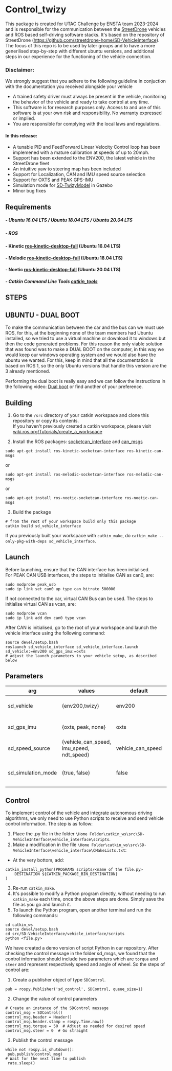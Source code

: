 # Control_twizy

This package is created for UTAC Challenge by ENSTA team 2023-2024 and is responsible for the communication between the [StreetDrone](https://streetdrone.com/) vehicles and ROS based self-driving software stacks. It's based on the repository of StreetDrone (https://github.com/streetdrone-home/SD-VehicleInterface). 
The focus of this repo is to be used by later groups and to have a more generilised step-by-step with different ubuntu versions, and additional steps in our experience for the functioning of the vehicle connection.

### Disclaimer:
We strongly suggest that you adhere to the following guideline in conjuction with the documentation you received alongside your vehicle
* A trained safety driver must always be present in the vehicle, monitoring the behavior of the vehicle and ready to take control at any time.
* This software is for research purposes only. Access to and use of this software is at your own risk and responsibility. No warranty expressed or implied.
* You are responsible for complying with the local laws and regulations.

#### In this release:
* A tunable PID and FeedForward Linear Velocity Control loop has been implemened with a mature calibration at speeds of up to 20mph. 
* Support has been extended to the ENV200, the latest vehicle in the StreetDrone fleet
* An intuitive yaw to steering map has been included
* Support for Localization, CAN and IMU speed source selection
* Support for OXTS and PEAK GPS-IMU
* Simulation mode for [SD-TwizyModel](https://github.com/streetdrone-home/SD-TwizyModel) in Gazebo
* Minor bug fixes

## Requirements

##### - Ubuntu 16.04 LTS / Ubuntu 18.04 LTS / Ubuntu 20.04 LTS

##### - ROS 
#### - Kinetic [ros-kinetic-desktop-full](http://wiki.ros.org/kinetic/Installation/Ubuntu) (Ubuntu 16.04 LTS)
#### - Melodic [ros-kinetic-desktop-full](http://wiki.ros.org/kinetic/Installation/Ubuntu) (Ubuntu 18.04 LTS)
#### - Noetic [ros-kinetic-desktop-full](http://wiki.ros.org/kinetic/Installation/Ubuntu) (Ubuntu 20.04 LTS)

##### - Catkin Command Line Tools [catkin_tools](https://catkin-tools.readthedocs.io/en/latest/installing.html)

## STEPS

## UBUNTU - DUAL BOOT

To make the communication between the car and the bus can we must use ROS, for this, at the beginning none of the team members had Ubuntu installed, so we tried to use a virtual machine or download it to windows but then the code generated problems. For this reason the only viable solution that was found was to make a DUAL BOOT on the computer, in this way we would keep our windows operating system and we would also have the ubuntu we wanted.
For this, keep in mind that all the documentation is based on ROS 1, so the only Ubuntu versions that handle this version are the 3 already mentioned.

Performing the dual boot is really easy and we can follow the instructions in the following video: [Dual boot](https://www.youtube.com/watch?v=tEh1RfmbTBY) or find another of your preference. 


## Building

1. Go to the `/src` directory of your catkin workspace and clone this repository or copy its contents.   
If you haven't previously created a catkin workspace, please visit [wiki.ros.org/Tutorials/create_a_workspace](http://wiki.ros.org/catkin/Tutorials/create_a_workspace) 

2. Install the ROS packages: [socketcan_interface](http://wiki.ros.org/socketcan_interface) and [can_msgs](http://wiki.ros.org/can_msgs)
```
sudo apt-get install ros-kinetic-socketcan-interface ros-kinetic-can-msgs
```
or
```
sudo apt-get install ros-melodic-socketcan-interface ros-melodic-can-msgs
```
or
```
sudo apt-get install ros-noetic-socketcan-interface ros-noetic-can-msgs
```

3. Build the package
```
# from the root of your workspace build only this package
catkin build sd_vehicle_interface
```

If you previously built your workspace with `catkin_make`, do `catkin_make --only-pkg-with-deps sd_vehicle_interface`.    

Launch
------
Before launching, ensure that the CAN interface has been initialised.  
For PEAK CAN USB interfaces, the steps to initialise CAN as can0, are:
```
sudo modprobe peak_usb
sudo ip link set can0 up type can bitrate 500000
```
If not connected to the car, virtual CAN Bus can be used. The steps to initialise virtual CAN as vcan, are:
```
sudo modprobe vcan
sudo ip link add dev can0 type vcan
```
After CAN is initialised, go to the root of your workspace and launch the vehicle interface using the following command:
```
source devel/setup.bash
roslaunch sd_vehicle_interface sd_vehicle_interface.launch sd_vehicle:=env200 sd_gps_imu:=oxts
# adjust the launch parameters to your vehicle setup, as described below
```

Parameters
------

| arg                | values                                    | default           | description                                |
|--------------------|-------------------------------------------|-------------------|--------------------------------------------|
| sd_vehicle         | {env200,twizy}                            | env200            | The vehicle under control                  |
| sd_gps_imu         | {oxts, peak, none}                        | oxts              | The GPS/IMU used                           |
| sd_speed_source    | {vehicle_can_speed, imu_speed, ndt_speed} | vehicle_can_speed | Input vehicle speed                        |
| sd_simulation_mode | {true, false}                             | false             | Use on the car or on the Gazebo simulation |

Control 
------
To implement control of the vehicle and integrate autonomous driving algorithms, we only need to use Python scripts to receive and send vehicle control information. The step 
is as follow:
1. Place the .py file in the folder `\Home Folder\catkin_ws\src\SD-VehicleInterface\vehicle_interface\scripts`.
2. Make a modification in the file `\Home Folder\catkin_ws\src\SD-VehicleInterface\vehicle_interface\CMakeLists.txt`:
* At the very bottom, add:
```
catkin_install_python(PROGRAMS scripts/<name of the file.py>
    DESTINATION ${CATKIN_PACKAGE_BIN_DESTINATION}
)
```
3. Re-run `catkin_make`.
4. It's possible to modify a Python program directly, without needing to run `catkin_make` each time, once the above steps are done. Simply save the file as you go and launch it.
5. To launch the Python program, open another terminal and run the following commands:
```
cd catkin_ws
source devel/setup.bash
cd src/SD-VehicleInterface/vehicle_interface/scripts
python <file.py>
```

We have created a demo version of script Python in our repository. After checking the control message in the folder sd_msgs, we found that the control information should 
include two parameters which are `torque` and `steer` and represent respectively speed and angle of wheel. So the steps of control are:
1. Create a publisher object of type `SDControl`.
```
pub = rospy.Publisher('sd_control', SDControl, queue_size=1)
```
2. Change the value of control parameters
```
# Create an instance of the SDControl message
control_msg = SDControl()
control_msg.header = Header()
control_msg.header.stamp = rospy.Time.now()
control_msg.torque = 50  # Adjust as needed for desired speed
control_msg.steer = 0  # Go straight
```
3. Publish the control message
```
while not rospy.is_shutdown():
 pub.publish(control_msg)
# Wait for the next time to publish
 rate.sleep()
```
